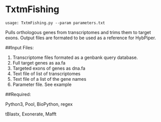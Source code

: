 # TxtmFishing
```
usage: TxtmFishing.py --param parameters.txt 
```

Pulls orthologous genes from transcriptomes and trims them to target exons. Output files are formated to be used as a reference for HybPiper.



##Input Files:

1) Transcriptome files formated as a genbank query database.
2) Full target genes as aa.fa
3) Targeted exons of genes as dna.fa
4) Text file of list of transcriptomes
5) Text file of a list of the gene names
6) Parameter file. See example

##Required:

Python3, Pool, BioPython, regex

tBlastx, Exonerate, Mafft
